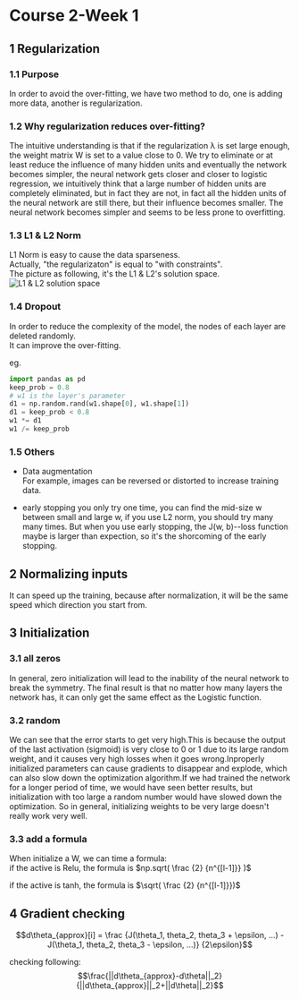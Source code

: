 Course 2-Week 1
=========

## 1 Regularization
### 1.1 Purpose
In order to avoid the over-fitting, we have two method to do, one is adding more data, another is regularization.  

### 1.2 Why regularization reduces over-fitting?
The intuitive understanding is that if the regularization λ is set large enough, the weight matrix W is set to a value close to 0. We try to eliminate or at least reduce the influence of many hidden units and eventually the network becomes simpler, the neural network gets closer and closer to logistic regression, we intuitively think that a large number of hidden units are completely eliminated, but in fact they are not, in fact all the hidden units of the neural network are still there, but their influence becomes smaller. The neural network becomes simpler and seems to be less prone to overfitting. 

### 1.3 L1 & L2 Norm
L1 Norm is easy to cause the data sparseness.\
Actually, "the regularizaton" is equal to "with constraints".\
The picture as following, it's the L1 & L2's solution space.\
![L1 & L2 solution space](./raw_data/1.jpg)


### 1.4 Dropout
In order to reduce the complexity of the model, the nodes of each layer are deleted randomly.\
It can improve the over-fitting. 

eg.
```python
import pandas as pd
keep_prob = 0.8
# w1 is the layer's parameter
d1 = np.random.rand(w1.shape[0], w1.shape[1])
d1 = keep_prob < 0.8
w1 *= d1
w1 /= keep_prob
```

### 1.5 Others

* Data augmentation  
For example, images can be reversed or distorted to increase training data.

* early stopping 
you only try one time, you can find the mid-size w between small and large w, if you use L2 norm, you should try many many times.
But when you use early stopping, the J(w, b)--loss function maybe is larger than expection, so it's the shorcoming of the early stopping.

## 2 Normalizing inputs
It can speed up the training, because after normalization, it will be the same speed which direction you start from.

## 3 Initialization
### 3.1 all zeros
In general, zero initialization will lead to the inability of the neural network to break the symmetry. The final result is that no matter how many layers the network has, it can only get the same effect as the Logistic function.
### 3.2 random
We can see that the error starts to get very high.This is because the output of the last activation (sigmoid) is very close to 0 or 1 due to its large random weight, and it causes very high losses when it goes wrong.Inproperly initialized parameters can cause gradients to disappear and explode, which can also slow down the optimization algorithm.If we had trained the network for a longer period of time, we would have seen better results, but initialization with too large a random number would have slowed down the optimization.
So in general, initializing weights to be very large doesn't really work very well.
### 3.3 add a formula
When initialize a W, we can time a formula:\
if the active is Relu, the formula is $np.sqrt( \frac {2} {n^{[l-1]}} )$

if the active is tanh, the formula is $\sqrt( \frac {2} {n^{[l-1]}})$

## 4 Gradient checking

$$d\theta_{approx}[i] = \frac {J(\theta_1, theta_2, theta_3 + \epsilon, ...) - J(\theta_1, theta_2, theta_3 - \epsilon, ...)} {2\epsilon}$$

checking following:
$$\frac{||d\theta_{approx}-d\theta||_2}{||d\theta_{approx}||_2+||d\theta||_2}$$